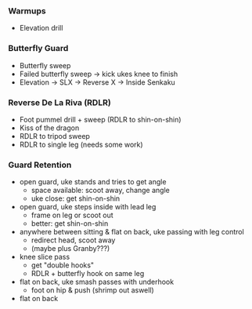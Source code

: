 ### Warmups

* Elevation drill


### Butterfly Guard

* Butterfly sweep
* Failed butterfly sweep -> kick ukes knee to finish
* Elevation -> SLX -> Reverse X -> Inside Senkaku


### Reverse De La Riva (RDLR)

* Foot pummel drill + sweep (RDLR to shin-on-shin)
* Kiss of the dragon
* RDLR to tripod sweep 
* RDLR to single leg (needs some work)


### Guard Retention

* open guard, uke stands and tries to get angle
  - space available: scoot away, change angle
  - uke close: get shin-on-shin
* open guard, uke steps inside with lead leg
  - frame on leg or scoot out
  - better: get shin-on-shin
* anywhere between sitting & flat on back, uke passing with leg control
  - redirect head, scoot away
  - (maybe plus Granby???)
* knee slice pass
  - get "double hooks"
  - RDLR + butterfly hook on same leg
* flat on back, uke smash passes with underhook
  - foot on hip & push (shrimp out aswell)
* flat on back

  
  
  
  
  
